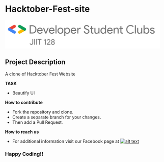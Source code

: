 # Hacktober-Fest-site

<img src="./jiit128.png" >

## Project Description

A clone of Hacktober Fest Website

**TASK**
 - Beautify UI

**How to contribute**

 - Fork the repository and clone.
 - Create a separate branch for your changes.
 - Then add a Pull Request.

**How to reach us**
- For additional information visit our Facebook page at 
[![alt text][2.2]][2]

[2.2]: http://i.imgur.com/fep1WsG.png (http://www.facebook.com/dscjiitnoida/)

[2]: http://www.facebook.com/dscjiitnoida/

### Happy Coding!!
 
